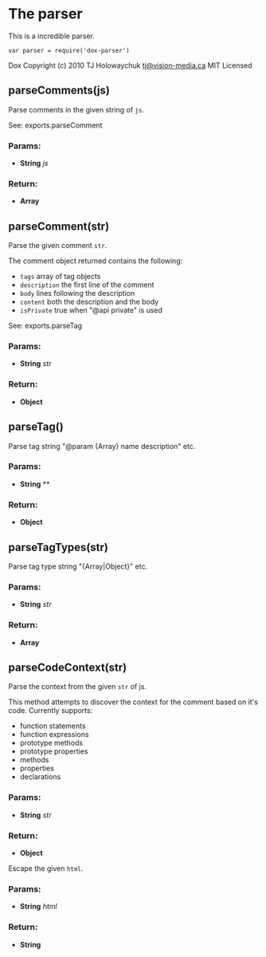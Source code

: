 

<!-- Start examples/fixtures/dox-parser.coffee -->

# The parser

This is a incredible parser.

    var parser = require('dox-parser')

Dox
Copyright (c) 2010 TJ Holowaychuk <tj@vision-media.ca>
MIT Licensed

## parseComments(js)

Parse comments in the given string of `js`.

See: exports.parseComment

### Params:

* **String** *js* 

### Return:

* **Array** 

## parseComment(str)

Parse the given comment `str`.

 The comment object returned contains the following:

 - `tags`  array of tag objects
 - `description` the first line of the comment
 - `body` lines following the description
 - `content` both the description and the body
 - `isPrivate` true when "@api private" is used

See: exports.parseTag

### Params:

* **String** *str* 

### Return:

* **Object** 

## parseTag()

Parse tag string "@param {Array} name description" etc.

### Params:

* **String** ** 

### Return:

* **Object** 

## parseTagTypes(str)

Parse tag type string "{Array|Object}" etc.

### Params:

* **String** *str* 

### Return:

* **Array** 

## parseCodeContext(str)

Parse the context from the given `str` of js.

This method attempts to discover the context
for the comment based on it's code. Currently
supports:

  - function statements
  - function expressions
  - prototype methods
  - prototype properties
  - methods
  - properties
  - declarations

### Params:

* **String** *str* 

### Return:

* **Object** 

Escape the given `html`.

### Params:

* **String** *html* 

### Return:

* **String** 

<!-- End examples/fixtures/dox-parser.coffee -->

